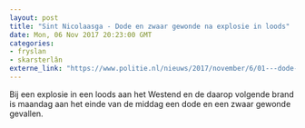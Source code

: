 ```yaml
---
layout: post
title: "Sint Nicolaasga - Dode en zwaar gewonde na explosie in loods"
date: Mon, 06 Nov 2017 20:23:00 GMT
categories: 
- fryslan 
- skarsterlân 
externe_link: "https://www.politie.nl/nieuws/2017/november/6/01---dode-en-zwaar-gewonde-na-explosie-in-loods.html"
---
```


Bij een explosie in een loods aan het Westend en de daarop volgende brand is maandag aan het einde van de middag een dode en een zwaar gewonde gevallen.
